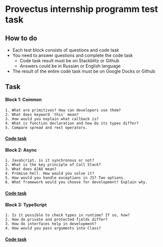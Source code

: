# Provectus internship programm test task

## How to do

* Each test block consists of questions and code task 
* You need to answer questions and complete the code task
    * Code task result must be on Stackblitz or Github
    * Answers could be in Russian or English language
* The result of the entire code task must be on Google Docks or Github

## Task
#### Block 1: Common
    1. What are primitives? How can developers use them?
    2. What does keyword `this` mean?
    3. How would you explain what callback is?
    4. What is function declaration and how do its types differ?
    5. Compare spread and rest operators.
#### [Code task](https://stackblitz.com/edit/js-v99jvs)

#### Block 2: Async
    1. JavaScript, is it synchronous or not?
    2. What is the key principle of Call Stack?
    3. What does AJAX mean?
    4. Promise hell. How would you solve it?
    5. How would you handle exceptions in JS? Two options.
    6. What framework would you choose for development? Explain why.
#### [Code task](https://stackblitz.com/edit/js-llr1ac-async-task)

#### Block 3: TypeScript
    1. Is it possible to check types in runtime? If so, how?
    2. How do private and protected fields differ?
    3. How do interfaces help in development?
    4. How would you pass arguments into Class?  
#### [Code task](https://stackblitz.com/edit/typescript-jdeo47)

